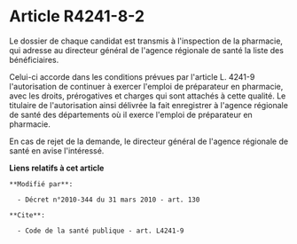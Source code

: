 # Article R4241-8-2

Le dossier de chaque candidat est transmis à l'inspection de la pharmacie, qui adresse au directeur général de l'agence
régionale de santé la liste des bénéficiaires. 

Celui-ci accorde dans les conditions prévues par l'article L. 4241-9 l'autorisation de continuer à exercer l'emploi de
préparateur en pharmacie, avec les droits, prérogatives et charges qui sont attachés à cette qualité. Le titulaire de
l'autorisation ainsi délivrée la fait enregistrer à l'agence régionale de santé des départements où il exerce l'emploi de
préparateur en pharmacie. 

En cas de rejet de la demande, le directeur général de l'agence régionale de santé en avise l'intéressé.

**Liens relatifs à cet article**

	**Modifié par**:

	  - Décret n°2010-344 du 31 mars 2010 - art. 130

	**Cite**:

	  - Code de la santé publique - art. L4241-9
